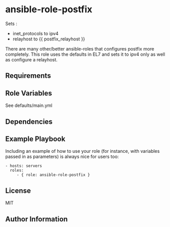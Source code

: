 ansible-role-postfix
=========

Sets :
 - inet_protocols to ipv4
 - relayhost to {{ postfix_relayhost }}

There are many other/better ansible-roles that configures postfix more completely. This role uses the defaults in EL7 and sets it to ipv4 only as well as configure a relayhost.

Requirements
------------


Role Variables
--------------

See defaults/main.yml


Dependencies
------------


Example Playbook
----------------

Including an example of how to use your role (for instance, with variables passed in as parameters) is always nice for users too:

    - hosts: servers
      roles:
         - { role: ansible-role-postfix }

License
-------

MIT

Author Information
------------------
